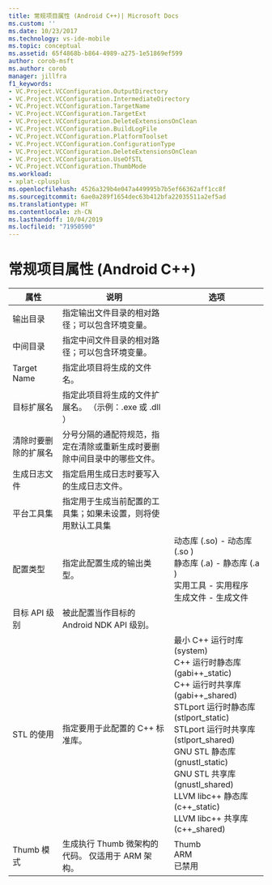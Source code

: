 ```yaml
---
title: 常规项目属性 (Android C++)| Microsoft Docs
ms.custom: ''
ms.date: 10/23/2017
ms.technology: vs-ide-mobile
ms.topic: conceptual
ms.assetid: 65f4868b-b864-4989-a275-1e51869ef599
author: corob-msft
ms.author: corob
manager: jillfra
f1_keywords:
- VC.Project.VCConfiguration.OutputDirectory
- VC.Project.VCConfiguration.IntermediateDirectory
- VC.Project.VCConfiguration.TargetName
- VC.Project.VCConfiguration.TargetExt
- VC.Project.VCConfiguration.DeleteExtensionsOnClean
- VC.Project.VCConfiguration.BuildLogFile
- VC.Project.VCConfiguration.PlatformToolset
- VC.Project.VCConfiguration.ConfigurationType
- VC.Project.VCConfiguration.DeleteExtensionsOnClean
- VC.Project.VCConfiguration.UseOfSTL
- VC.Project.VCConfiguration.ThumbMode
ms.workload:
- xplat-cplusplus
ms.openlocfilehash: 4526a329b4e047a449995b7b5ef66362aff1cc8f
ms.sourcegitcommit: 6ae0a289f1654dec63b412bfa22035511a2ef5ad
ms.translationtype: HT
ms.contentlocale: zh-CN
ms.lasthandoff: 10/04/2019
ms.locfileid: "71950590"
---
```

# <a name="general-project-properties-android-c"></a>常规项目属性 (Android C++)

属性 | 说明 | 选项
--- | ---| ---
输出目录 | 指定输出文件目录的相对路径；可以包含环境变量。
中间目录 | 指定中间文件目录的相对路径；可以包含环境变量。
Target Name | 指定此项目将生成的文件名。
目标扩展名 | 指定此项目将生成的文件扩展名。 （示例：.exe 或 .dll   ）
清除时要删除的扩展名 | 分号分隔的通配符规范，指定在清除或重新生成时要删除中间目录中的哪些文件。
生成日志文件 | 指定启用生成日志时要写入的生成日志文件。
平台工具集 | 指定用于生成当前配置的工具集；如果未设置，则将使用默认工具集
配置类型 | 指定此配置生成的输出类型。 | 动态库 (.so) - 动态库 (.so   )<br>静态库 (.a) - 静态库 (.a   )<br>实用工具 - 实用程序 <br>生成文件 - 生成文件 <br>
目标 API 级别 | 被此配置当作目标的 Android NDK API 级别。
STL 的使用 | 指定要用于此配置的 C++ 标准库。 | 最小 C++ 运行时库 (system) <br>C++ 运行时静态库 (gabi++_static) <br>C++ 运行时共享库 (gabi++_shared) <br>STLport 运行时静态库 (stlport_static) <br>STLport 运行时共享库 (stlport_shared) <br>GNU STL 静态库 (gnustl_static) <br>GNU STL 共享库 (gnustl_shared) <br>LLVM libc++ 静态库 (c++_static) <br>LLVM libc++ 共享库 (c++_shared) <br>
Thumb 模式 | 生成执行 Thumb 微架构的代码。 仅适用于 ARM 架构。 | Thumb <br>ARM <br>已禁用 <br>
